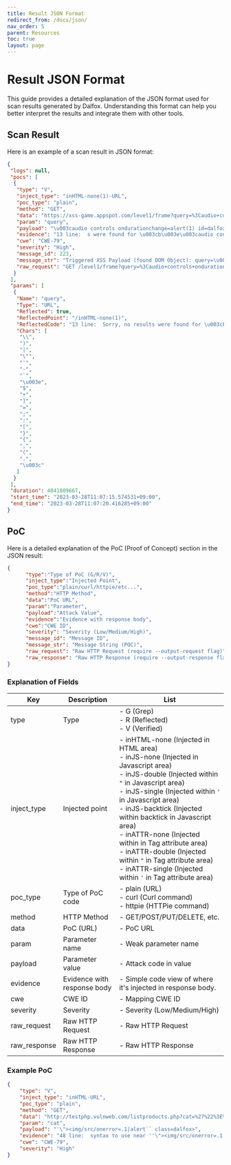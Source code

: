 ```yaml
---
title: Result JSON Format
redirect_from: /docs/json/
nav_order: 5
parent: Resources
toc: true
layout: page
---
```


# Result JSON Format

This guide provides a detailed explanation of the JSON format used for scan results generated by Dalfox. Understanding this format can help you better interpret the results and integrate them with other tools.

## Scan Result

Here is an example of a scan result in JSON format:

```json
{
 "logs": null,
 "pocs": [
  {
   "type": "V",
   "inject_type": "inHTML-none(1)-URL",
   "poc_type": "plain",
   "method": "GET",
   "data": "https://xss-game.appspot.com/level1/frame?query=%3Caudio+controls+ondurationchange%3Dalert%281%29+id%3Ddalfox%3E%3Csource+src%3D1.mp3+type%3Daudio%2Fmpeg%3E%3C%2Faudio%3E",
   "param": "query",
   "payload": "\u003caudio controls ondurationchange=alert(1) id=dalfox\u003e\u003csource src=1.mp3 type=audio/mpeg\u003e\u003c/audio\u003e",
   "evidence": "13 line:  s were found for \u003cb\u003e\u003caudio controls ondurationchange=alert(1) id=dalfox\u003e\u003csource ",
   "cwe": "CWE-79",
   "severity": "High",
   "message_id": 223,
   "message_str": "Triggered XSS Payload (found DOM Object): query=\u003caudio controls ondurationchange=alert(1) id=dalfox\u003e\u003csource src=1.mp3 type=audio/mpeg\u003e\u003c/audio\u003e",
   "raw_request": "GET /level1/frame?query=%3Caudio+controls+ondurationchange%3Dalert%281%29+id%3Ddalfox%3E%3Csource+src%3D1.mp3+type%3Daudio%2Fmpeg%3E%3C%2Faudio%3E HTTP/1.1\r\nHost: xss-game.appspot.com\r\nUser-Agent: Mozilla/5.0 (Macintosh; Intel Mac OS X 10.15; rv:75.0) Gecko/20100101 Firefox/75.0\r\nAccept: text/html,application/xhtml+xml,application/xml;q=0.9,image/avif,image/webp,image/apng,*/*;q=0.8,application/signed-exchange;v=b3;q=0.9\r\nAccept-Encoding: gzip\r\n\r\n"
  }
 ],
 "params": [
  {
   "Name": "query",
   "Type": "URL",
   "Reflected": true,
   "ReflectedPoint": "/inHTML-none(1)",
   "ReflectedCode": "13 line:  Sorry, no results were found for \u003cb\u003eDalFox\u003c/b\u003e. \u003ca href='?'\u003eTry again",
   "Chars": [
    "\\",
    ")",
    "|",
    "\"",
    "'",
    "-",
    "`",
    "\u003e",
    "$",
    "+",
    "]",
    "=",
    ";",
    ":",
    "[",
    "}",
    "{",
    ",",
    "(",
    ".",
    "\u003c"
   ]
  }
 ],
 "duration": 4841809667,
 "start_time": "2023-03-28T11:07:15.574531+09:00",
 "end_time": "2023-03-28T11:07:20.416285+09:00"
}
```

## PoC

Here is a detailed explanation of the PoC (Proof of Concept) section in the JSON result:

```json
{
      "type":"Type of PoC (G/R/V)",
      "inject_type":"Injected Point",
      "poc_type":"plain/curl/httpie/etc...",
      "method":"HTTP Method",
      "data":"PoC URL",
      "param":"Parameter",
      "payload":"Attack Value",
      "evidence":"Evidence with response body",
      "cwe":"CWE ID",
      "severity": "Severity (Low/Medium/High)",
      "message_id": "Message ID",
      "message_str": "Message String (POC)",
      "raw_request": "Raw HTTP Request (require --output-request flag)",
      "raw_response": "Raw HTTP Response (require --output-response flag)"
}
```

### Explanation of Fields

| Key           | Description                 | List                                                         |
| ------------- | --------------------------- | ------------------------------------------------------------ |
| type          | Type                        | - G (Grep)<br />- R (Reflected)<br />- V (Verified)          |
| inject_type   | Injected point              | - inHTML-none (Injected in HTML area)<br />- inJS-none (Injected in Javascript area)<br />- inJS-double (Injected within `"` in Javascript area)<br />- inJS-single (Injected within `'` in Javascript area)<br />- inJS-backtick (Injected within backtick in Javascript area)<br />- inATTR-none (Injected within in Tag attribute area)<br />- inATTR-double (Injected within `"` in Tag attribute area)<br />- inATTR-single (Injected within `'` in Tag attribute area) |
| poc_type      | Type of PoC code            | - plain (URL)<br />- curl (Curl command)<br />- httpie (HTTPie command) |
| method        | HTTP Method                 | - GET/POST/PUT/DELETE, etc.                                  |
| data          | PoC (URL)                   | - PoC URL                                                    |
| param         | Parameter name              | - Weak parameter name                                        |
| payload       | Parameter value             | - Attack code in value                                       |
| evidence      | Evidence with response body | - Simple code view of where it's injected in response body.  |
| cwe           | CWE ID                      | - Mapping CWE ID                                             |
| severity      | Severity                    | - Severity (Low/Medium/High)                                 |
| raw_request   | Raw HTTP Request            | - Raw HTTP Request                                           |
| raw_response  | Raw HTTP Response           | - Raw HTTP Response                                          |

### Example PoC

```json
{
    "type": "V",
    "inject_type": "inHTML-URL",
    "poc_type": "plain",
    "method": "GET",
    "data": "http://testphp.vulnweb.com/listproducts.php?cat=%27%22%3E%3Cimg%2Fsrc%2Fonerror%3D.1%7Calert%60%60+class%3Ddalfox%3E",
    "param": "cat",
    "payload": "'\"><img/src/onerror=.1|alert`` class=dalfox>",
    "evidence": "48 line:  syntax to use near ''\"><img/src/onerror=.1|alert`` class=dalfox>' at line 1",
    "cwe": "CWE-79",
    "severity": "High"
}
```
